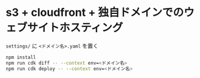 # s3 + cloudfront + 独自ドメインでのウェブサイトホスティング

`settings/` に `<ドメイン名>.yaml` を置く

```sh
npm install
npm run cdk diff -- --context env=<ドメイン名>
npm run cdk deploy -- --context env=<ドメイン名>
```

